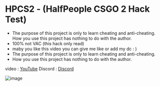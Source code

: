 # HPCS2 - (HalfPeople CSGO 2 Hack Test)

- The purpose of this project is only to learn cheating and anti-cheating. How you use this project has nothing to do with the author.
- 100% not VAC (this hack only read)
- maby you like this video you can give me like or add my dc : )
- The purpose of this project is only to learn cheating and anti-cheating. 
- How you use this project has nothing to do with the author.

video : 
[YouTube](https://www.youtube.com/watch?v=pVb7yktltYQ&t=106s)
Discord : 
[Discord](https://discord.gg/SsqWQSqrkK)

![image](https://github.com/Half-People/CS2H/assets/56476339/1072eac6-8723-4f55-9a38-b679fac7077a)
